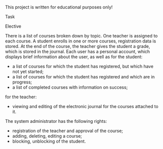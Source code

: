 This project is written for educational purposes only!

Task

Elective

There is a list of courses broken down by topic. One teacher is assigned to each course.
A student enrolls in one or more courses, registration data is stored. At the end of the course, 
the teacher gives the student a grade, which is stored in the journal.
Each user has a personal account, which displays brief information about the user, as well as for the student:
- a list of courses for which the student has registered, but which have not yet started;
- a list of courses for which the student has registered and which are in progress;
- a list of completed courses with information on success;

for the teacher:
- viewing and editing of the electronic journal for the courses attached to it.

The system administrator has the following rights:
- registration of the teacher and approval of the course;
- adding, deleting, editing a course;
- blocking, unblocking of the student.